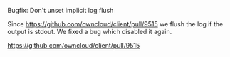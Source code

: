 Bugfix: Don't unset implicit log flush

Since https://github.com/owncloud/client/pull/9515 we flush the log if the output is stdout.
We fixed a bug which disabled it again.

https://github.com/owncloud/client/pull/9515

